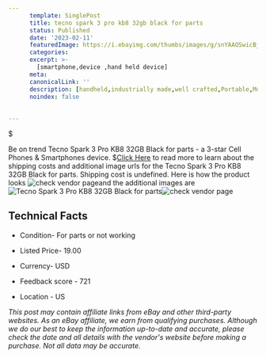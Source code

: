 ```yaml
---
      template: SinglePost
      title: tecno spark 3 pro kb8 32gb black for parts
      status: Published
      date: '2023-02-11'
      featuredImage: https://i.ebayimg.com/thumbs/images/g/snYAAOSwicBjeCGW/s-l225.jpg
      categories: 
      excerpt: >-
        [smartphone,device ,hand held device]
      meta:
      canonicalLink: ''
      description: [handheld,industrially made,well crafted,Portable,Mobile,Compact,Convenient,Lightweight,Maneuverable,Man-portable,Miniature,Carriable,Hand-held,Light,Holdable,Transportable,Mobile device,Pocket-sized,On-the-go,Wireless,Cordless,Compact size,Convenient size, smartphone,device ,hand held device]
      noindex: false
      
        
---
```

$

Be on trend Tecno Spark 3 Pro  KB8 32GB Black for parts - a 3-star Cell Phones & Smartphones device.
$[Click Here](https://www.ebay.com/itm/275675459704?hash=item402f89b078%3Ag%3AsnYAAOSwicBjeCGW&mkevt=1&mkcid=1&mkrid=711-53200-19255-0&campid=%253CePNCampaignId%253E&customid=%253CreferenceId%253E&toolid=10049) to read more to learn about the shipping costs and additional image urls for the Tecno Spark 3 Pro  KB8 32GB Black for parts. Shipping cost is undefined. Here is how the product looks ![check vendor page](https://i.ebayimg.com/thumbs/images/g/snYAAOSwicBjeCGW/s-l225.jpg)and the additional images are![Tecno Spark 3 Pro  KB8 32GB Black for parts](https://i.ebayimg.com/images/g/snYAAOSwicBjeCGW/s-l1600.jpg)![check vendor page](https://origin-galleryplus.ebayimg.com/ws/web/275675459704_2_0_1/225x225.jpg,https://origin-galleryplus.ebayimg.com/ws/web/275675459704_3_0_1/225x225.jpg,https://origin-galleryplus.ebayimg.com/ws/web/275675459704_4_0_1/225x225.jpg,https://origin-galleryplus.ebayimg.com/ws/web/275675459704_5_0_1/225x225.jpg,https://origin-galleryplus.ebayimg.com/ws/web/275675459704_6_0_1/225x225.jpg,https://origin-galleryplus.ebayimg.com/ws/web/275675459704_7_0_1/225x225.jpg,https://origin-galleryplus.ebayimg.com/ws/web/275675459704_8_0_1/225x225.jpg,https://origin-galleryplus.ebayimg.com/ws/web/275675459704_9_0_1/225x225.jpg,https://origin-galleryplus.ebayimg.com/ws/web/275675459704_10_0_1/225x225.jpg)



 ## Technical Facts 



     
      

 - Condition- For parts or not working 


      

 - Listed Price- 19.00 


      

 - Currency- USD 


      

 - Feedback score - 721 


      

 - Location - US 


      
      

 *_This post may contain affiliate links from eBay and other third-party websites. As an eBay affiliate, we earn from qualifying purchases. Although we do our best to keep the information up-to-date and accurate, please check the date and all details with the vendor's website before making a purchase. Not all data may be accurate._*






